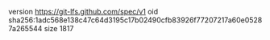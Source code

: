 version https://git-lfs.github.com/spec/v1
oid sha256:1adc568e138c47c64d3195c17b02490cfb83926f77207217a60e05287a265544
size 1817
